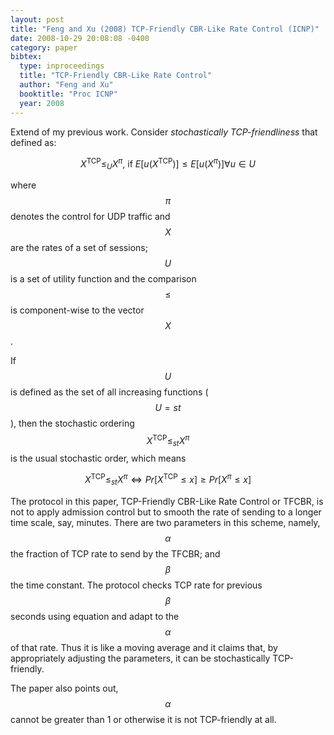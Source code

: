```yaml
---
layout: post
title: "Feng and Xu (2008) TCP-Friendly CBR-Like Rate Control (ICNP)"
date: 2008-10-29 20:08:08 -0400
category: paper
bibtex:
  type: inproceedings
  title: "TCP-Friendly CBR-Like Rate Control"
  author: "Feng and Xu"
  booktitle: "Proc ICNP"
  year: 2008
---
```

Extend of my previous work. Consider *stochastically TCP-friendliness* that defined as:

$$ X^\textrm{TCP} \le_U X^\pi \textrm{, if } E[u(X^\textrm{TCP})]\le E[u(X^\pi)] \forall u\in U $$

where $$\pi$$ denotes the control for UDP traffic and $$X$$ are the rates of a set
of sessions; $$U$$ is a set of utility function and the comparison $$\le$$ is
component-wise to the vector $$X$$.

If $$U$$ is defined as the set of all increasing functions ($$U=st$$), then the
stochastic ordering $$X^\textrm{TCP} \le_{st} X^\pi$$ is the usual stochastic
order, which means

$$ X^\textrm{TCP} \le_{st} X^\pi \Leftrightarrow Pr[X^\textrm{TCP} \le x] \ge Pr[X^\pi \le x] $$

The protocol in this paper, TCP-Friendly CBR-Like Rate Control or TFCBR, is not
to apply admission control but to smooth the rate of sending to a longer time
scale, say, minutes. There are two parameters in this scheme, namely, $$\alpha$$
the fraction of TCP rate to send by the TFCBR; and $$\beta$$ the time constant.
The protocol checks TCP rate for previous $$\beta$$ seconds using equation and
adapt to the $$\alpha$$ of that rate. Thus it is like a moving average and it
claims that, by appropriately adjusting the parameters, it can be stochastically
TCP-friendly.

The paper also points out, $$\alpha$$ cannot be greater than 1 or otherwise it is
not TCP-friendly at all.
